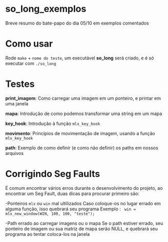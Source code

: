 # so_long_exemplos

Breve resumo do bate-papo do dia 05/10 em exemplos comentados

# Como usar

Rode `make` + `nome do teste`, um executável **so_long** será criado, e é só executar com `./so_long`

# Testes

**print_imagem**: Como carregar uma imagem em um ponteiro, e printar em uma janela

**mapa**: Introdução de como podemos transformar uma string em um mapa

**key_hook**: Introdução à função `mlx_key_hook`

**movimento**: Princípios de movimentação de imagem, usando a função `mlx_key_hook`

**path**: Exemplo de como definir (e como não definir) os paths em nossos arquivos

# Corrigindo Seg Faults

É comum encontrar vários erros durante o desenvolvimento do projeto, ao encontrar um Seg Fault, duas dicas para procurar primeiro são:

-Ponteiros `mlx` ou `win` mal ultilizados
	Caso coloque-os no lugar errado em alguma função, isso quebrará seu programa
	Exemplo : `	win = mlx_new_window(WIN, 100, 100, "teste");`

-Path errado ao carregar imagens ou o mapa
	Se o path estiver errado, seu ponteiro de imagem ou sua matriz de mapa serão NULL, e quebrará seu programa ao tentar coloca-los na janela
